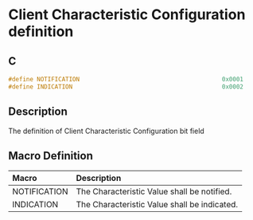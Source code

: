 # Client Characteristic Configuration definition

## C

```c
#define NOTIFICATION                                        0x0001
#define INDICATION                                          0x0002
```

## Description

The definition of Client Characteristic Configuration bit field

## Macro Definition

|Macro|Description|
|:---|:---|
|NOTIFICATION|The Characteristic Value shall be notified.|
|INDICATION|The Characteristic Value shall be indicated.|
